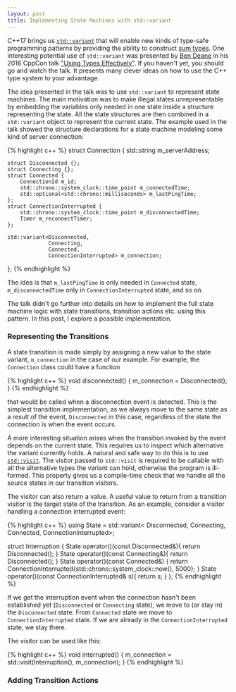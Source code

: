 ```yaml
---
layout: post
title: Implementing State Machines with std::variant
---
```


C++17 brings us [`std::variant`](http://en.cppreference.com/w/cpp/utility/variant) that will enable new kinds of type-safe programming patterns by providing the ability to construct [sum types](https://en.wikipedia.org/wiki/Algebraic_data_type). One interesting potential use of `std::variant` was presented by [Ben Deane](https://twitter.com/ben_deane) in his 2016 CppCon talk ["Using Types Effectively"](https://www.youtube.com/watch?v=ojZbFIQSdl8). If you haven't yet, you should go and watch the talk. It presents many clever ideas on how to use the C++ type system to your advantage.

The idea presented in the talk was to use `std::variant` to represent state machines. The main motivation was to make illegal states unrepresentable by embedding the variables only needed in one state inside a structure representing the state. All the state structures are then combined in a `std::variant` object to represent the current state. The example used in the talk showed the structure declarations for a state machine modeling some kind of server connection:

{% highlight c++ %}
struct Connection {
    std::string m_serverAddress;

    struct Disconnected {};
    struct Connecting {};
    struct Connected {
        ConnectionId m_id;
        std::chrono::system_clock::time_point m_connectedTime;
        std::optional<std::chrono::milliseconds> m_lastPingTime;
    };
    struct ConnectionInterrupted {
        std::chrono::system_clock::time_point m_disconnectedTime;
        Timer m_reconnectTimer;
    };

    std::variant<Disconnected,
                 Connecting,
                 Connected,
                 ConnectionInterrupted> m_connection;
};
{% endhighlight %}

The idea is that `m_lastPingTime` is only needed in `Connected` state, `m_disconnectedTime` only in `ConnectionInterrupted` state, and so on.

The talk didn't go further into details on how to implement the full state machine logic with state transitions, transition actions etc. using this pattern. In this post, I explore a possible implementation.

### Representing the Transitions

A state transition is made simply by assigning a new value to the state variant, `m_connection` in the case of our example. For example, the `Connection` class could have a function

{% highlight c++ %}
void disconnected()
{
    m_connection = Disconnected();
}
{% endhighlight %}

that would be called when a disconnection event is detected. This is the simplest transition implementation, as we always move to the same state as a result of the event, `Disconnected` in this case, regardless of the state the connection is when the event occurs.

A more interesting situation arises when the transition invoked by the event depends on the current state. This requires us to inspect which alternative the variant currently holds. A natural and safe way to do this is to use [`std::visit`](http://en.cppreference.com/w/cpp/utility/variant/visit). The visitor passed to `std::visit` is required to be callable with all the alternative types the variant can hold, otherwise the program is ill-formed. This property gives us a compile-time check that we handle all the source states in our transition visitors.

The visitor can also return a value. A useful value to return from a transition visitor is the target state of the transition. As an example, consider a visitor handling a connection interrupted event:

{% highlight c++ %}
using State = std::variant<
    Disconnected, Connecting, Connected, ConnectionInterrupted>;

struct Interruption
{
    State operator()(const Disconnected&){ return Disconnected(); }
    State operator()(const Connecting&){ return Disconnected(); }
    State operator()(const Connected&)
    {
        return ConnectionInterrupted{std::chrono::system_clock::now(), 5000};
    }
    State operator()(const ConnectionInterrupted& s){ return s; }
};
{% endhighlight %}

If we get the interruption event when the connection hasn't been established yet (`Disconnected` or `Connecting` state), we move to (or stay in) the `Disconnected` state. From `Connected` state we move to `ConnectionInterrupted` state. If we are already in the `ConnectionInterrupted` state, we stay there.

The visitor can be used like this:

{% highlight c++ %}
void interrupted()
{
    m_connection = std::visit(Interruption(), m_connection);
}
{% endhighlight %}

### Adding Transition Actions

<!--https://godbolt.org/g/fgd9tk-->

<!-- ### The State Machine

As an example I'll implement a state machine for _automatic volume control_. Consider some kind of entertainment system playing music, with a requirement to automatically limit the music volume below some predetermined threshold during certain circumstances. When the situation requiring the volume limiting is over, the volume used before the automatic adjustment should be restored, unless the volume was manually adjusted during the situation.

### The States -->
